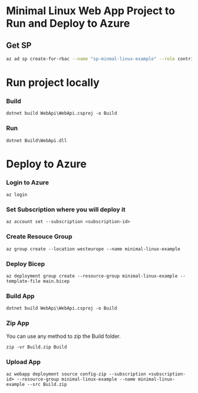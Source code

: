 # Minimal Linux Web App Project to Run and Deploy to Azure

## Get SP
```bash
az ad sp create-for-rbac --name "sp-minmal-linux-example" --role contributor --scopes rg-id
```


# Run project locally

### Build
```shell
dotnet build WebApi\WebApi.csproj -o Build
```
### Run
```shell
dotnet Build\WebApi.dll
```

# Deploy to Azure
### Login to Azure
```shell
az login
```

### Set Subscription where you will deploy it
```shell
az account set --subscription <subscription-id>
```

### Create Resouce Group
```shell
az group create --location westeurope --name minimal-linux-example
```

### Deploy Bicep
```shell
az deployment group create --resource-group minimal-linux-example --template-file main.bicep 
```

### Build App
```shell
dotnet build WebApi\WebApi.csproj -o Build
```

### Zip App
You can use any method to zip the Build folder.

```shell
zip -vr Build.zip Build
```

### Upload App
```shell
az webapp deployment source config-zip --subscription <subscription-id> --resource-group minimal-linux-example --name minimal-linux-example --src Build.zip
```

